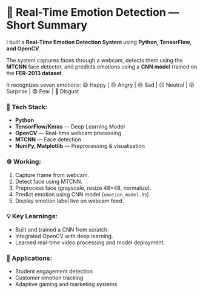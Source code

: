 # 🧠 Real-Time Emotion Detection — Short Summary

I built a **Real-Time Emotion Detection System** using **Python, TensorFlow, and OpenCV**.

The system captures faces through a webcam, detects them using the **MTCNN** face detector, and predicts emotions using a **CNN model** trained on the **FER-2013 dataset**.

It recognizes seven emotions:
😄 Happy | 😠 Angry | 😢 Sad | 😐 Neutral | 😲 Surprise | 😨 Fear | 🤢 Disgust

### 🔧 Tech Stack:
- **Python**
- **TensorFlow/Keras** — Deep Learning Model
- **OpenCV** — Real-time webcam processing
- **MTCNN** — Face detection
- **NumPy, Matplotlib** — Preprocessing & visualization

### ⚙️ Working:
1. Capture frame from webcam.  
2. Detect face using MTCNN.  
3. Preprocess face (grayscale, resize 48×48, normalize).  
4. Predict emotion using CNN model (`emotion_model.h5`).  
5. Display emotion label live on webcam feed.

### 💡 Key Learnings:
- Built and trained a CNN from scratch.
- Integrated OpenCV with deep learning.
- Learned real-time video processing and model deployment.

### 🧩 Applications:
- Student engagement detection
- Customer emotion tracking
- Adaptive gaming and marketing systems
